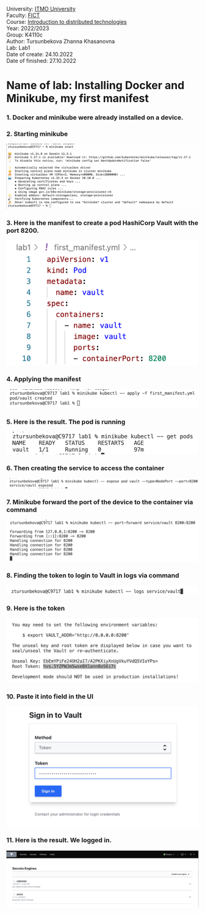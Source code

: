 University: [ITMO University](https://itmo.ru/ru/) <br />
Faculty: [FICT](https://fict.itmo.ru) <br />
Course: [Introduction to distributed technologies](https://github.com/itmo-ict-faculty/introduction-to-distributed-technologies) <br />
Year: 2022/2023 <br />
Group: K4110c <br />
Author: Tursunbekova Zhanna Khasanovna <br />
Lab: Lab1 <br />
Date of create: 24.10.2022 <br />
Date of finished: 27.10.2022 <br />

# Name of lab: Installing Docker and Minikube, my first manifest

### 1. Docker and minikube were already installed on a device.

### 2. Starting minikube
![My Image](images/image1.png)

### 3. Here is the manifest to create a pod HashiCorp Vault with the port 8200.
![My Image](images/image2.png)

### 4. Applying the manifest 
![My Image](images/image3.png)

### 5. Here is the result. The pod is running
![My Image](images/image4.png)

### 6. Then creating the service to access the container
![My Image](images/image5.png)

### 7. Minikube forward the port of the device to the container via command 
![My Image](images/image6.png)

### 8. Finding the token to login to Vault in logs via command
![My Image](images/image10.png)

### 9. Here is the token
![My Image](images/image9.png)

### 10. Paste it into field in the UI
![My Image](images/image7.png)

### 11. Here is the result. We logged in. 
![My Image](images/image8.png)

